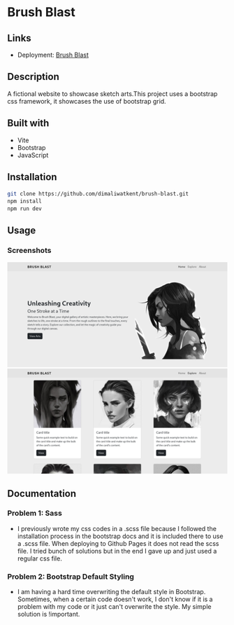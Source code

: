# Brush Blast

## Links

- Deployment: [Brush Blast](https://dimaliwatkent.github.io/brush-blast/src/index.html)

## Description

A fictional website to showcase sketch arts.This project uses a bootstrap css framework, it showcases the use of bootstrap grid.

## Built with

- Vite
- Bootstrap
- JavaScript

## Installation

```bash
git clone https://github.com/dimaliwatkent/brush-blast.git
npm install
npm run dev
```

## Usage

### Screenshots

![](/docs/screenshot_1.png)
![](/docs/screenshot_2.png)

## Documentation

### Problem 1: Sass

- I previously wrote my css codes in a .scss file because I followed the installation process in the bootstrap docs and it is included there to use a .scss file. When deploying to Github Pages it does not read the scss file. I tried bunch of solutions but in the end I gave up and just used a regular css file.

### Problem 2: Bootstrap Default Styling

- I am having a hard time overwriting the default style in Bootstrap. Sometimes, when a certain code doesn't work, I don't know if it is a problem with my code or it just can't overwrite the style. My simple solution is !important.
